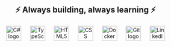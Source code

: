 <h2 align="center">⚡ Always building, always learning ⚡</h2>

###

<section align="center">
   <img
      src="https://skillicons.dev/icons?i=cs"
      height="40"
      alt="C# logo"
   />&nbsp;&nbsp;&nbsp;&nbsp;&nbsp;
   <img
      src="https://skillicons.dev/icons?i=ts"
      height="40"
      alt="TypeScript logo"
   />&nbsp;&nbsp;&nbsp;&nbsp;&nbsp;
   <img
      src="https://skillicons.dev/icons?i=html"
      height="40"
      alt="HTML5 logo"
   />&nbsp;&nbsp;&nbsp;&nbsp;&nbsp;
   <img
      src="https://skillicons.dev/icons?i=css"
      height="40"
      alt="CSS logo"
   />&nbsp;&nbsp;&nbsp;&nbsp;&nbsp;
   <img
      src="https://skillicons.dev/icons?i=docker"
      height="40"
      alt="Docker logo"
   />&nbsp;&nbsp;&nbsp;&nbsp;&nbsp;
   <img
      src="https://skillicons.dev/icons?i=git"
      height="40"
      alt="Git logo"
   />&nbsp;&nbsp;&nbsp;&nbsp;&nbsp;
   <a href="https://www.linkedin.com/in/brendo-pereira-viegas/" target="_blank">
      <img
         src="https://skillicons.dev/icons?i=linkedin"
         height="40"
         alt="LinkedIn logo"
      />
   </a>
</section>
